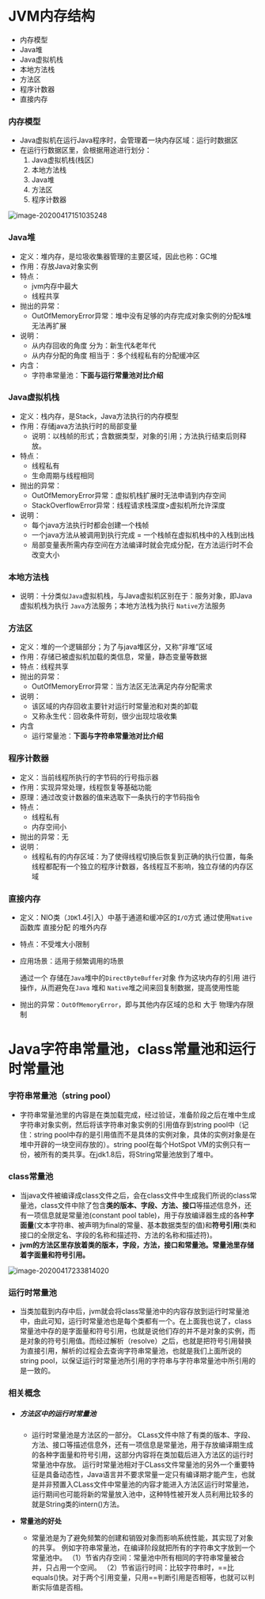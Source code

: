# JVM内存结构

* 内存模型
* Java堆
* Java虚拟机栈
* 本地方法栈
* 方法区
* 程序计数器
* 直接内存



### 内存模型

* Java虚拟机在运行Java程序时，会管理着一块内存区域：运行时数据区
* 在运行行数据区里，会根据用途进行划分：
  1. Java虚拟机栈(栈区)
  2. 本地方法栈
  3. Java堆
  4. 方法区
  5. 程序计数器

![image-20200417151035248](E:\GitHub\picBed\img\image-20200417151035248.png)





### Java堆

* 定义：堆内存，是垃圾收集器管理的主要区域，因此也称：GC堆
* 作用：存放Java对象实例
* 特点：
  * jvm内存中最大
  * 线程共享
* 抛出的异常：
  * OutOfMemoryError异常：堆中没有足够的内存完成对象实例的分配&堆无法再扩展
* 说明：
  * 从内存回收的角度  分为：新生代&老年代
  * 从内存分配的角度   相当于：多个线程私有的分配缓冲区
* 内含：
  * 字符串常量池：**下面与运行常量池对比介绍**



### Java虚拟机栈

* 定义：栈内存，是Stack，Java方法执行的内存模型
* 作用：存储java方法执行时的局部变量
  * 说明：以栈帧的形式；含数据类型，对象的引用；方法执行结束后则释放。
* 特点：
  * 线程私有
  * 生命周期与线程相同
* 抛出的异常：
  * OutOfMemoryError异常：虚拟机栈扩展时无法申请到内存空间
  * StackOverflowError异常：线程请求栈深度>虚拟机所允许深度
* 说明：
  * 每个java方法执行时都会创建一个栈帧
  * 一个java方法从被调用到执行完成 = 一个栈帧在虚拟机栈中的入栈到出栈
  * 局部变量表所需内存空间在方法编译时就会完成分配，在方法运行时不会改变大小



### 本地方法栈

* 说明：十分类似`Java`虚拟机栈，与Java虚拟机区别在于：服务对象，即Java虚拟机栈为执行  `Java`方法服务；本地方法栈为执行  `Native`方法服务



### 方法区

* 定义：堆的一个逻辑部分；为了与java堆区分，又称“非堆”区域
* 作用：存储已被虚拟机加载的类信息，常量，静态变量等数据
* 特点：线程共享
* 抛出的异常：
  * OutOfMemoryError异常：当方法区无法满足内存分配需求
* 说明：
  * 该区域的内存回收主要针对运行时常量池和对类的卸载
  * 又称永生代：回收条件苛刻，很少出现垃圾收集
* 内含
  * 运行常量池：**下面与字符串常量池对比介绍**

### 程序计数器

* 定义：当前线程所执行的字节码的行号指示器
* 作用：实现异常处理，线程恢复等基础功能
* 原理：通过改变计数器的值来选取下一条执行的字节码指令
* 特点：
  * 线程私有
  * 内存空间小
* 抛出的异常：无
* 说明：
  * 线程私有的内存区域：为了使得线程切换后恢复到正确的执行位置，每条线程都配有一个独立的程序计数器，各线程互不影响，独立存储的内存区域

### 直接内存

* 定义：NIO类（`JDK`1.4引入）中基于通道和缓冲区的`I/O`方式 通过使用`Native`函数库 直接分配 的堆外内存

* 特点：不受堆大小限制

* 应用场景：适用于频繁调用的场景

  通过一个 存储在`Java`堆中的`DirectByteBuffer`对象 作为这块内存的引用 进行操作，从而避免在`Java` 堆和 `Native`堆之间来回复制数据，提高使用性能

* 抛出的异常：`OutOfMemoryError`，即与其他内存区域的总和 大于 物理内存限制

# Java字符串常量池，class常量池和运行时常量池

### 字符串常量池（string pool）

* 字符串常量池里的内容是在类加载完成，经过验证，准备阶段之后在堆中生成字符串对象实例，然后将该字符串对象实例的引用值存到string pool中（记住：string pool中存的是引用值而不是具体的实例对象，具体的实例对象是在堆中开辟的一块空间存放的）。string pool在每个HotSpot VM的实例只有一份，被所有的类共享。在jdk1.8后，将String常量池放到了堆中。

### class常量池

* 当java文件被编译成class文件之后，会在class文件中生成我们所说的class常量池，class文件中除了包含**类的版本、字段、方法、接口**等描述信息外，还有一项信息就是常量池(constant pool table)，用于存放编译器生成的各种**字面量**(文本字符串、被声明为final的常量、基本数据类型的值)和**符号引用**(类和接口的全限定名、字段的名称和描述符、方法的名称和描述符)。
* **jvm的方法区里存放着类的版本，字段，方法，接口和常量池。常量池里存储着字面量和符号引用。**

![image-20200417233814020](E:\GitHub\picBed\img\image-20200417233814020.png)

### 运行时常量池

* 当类加载到内存中后，jvm就会将class常量池中的内容存放到运行时常量池中，由此可知，运行时常量池也是每个类都有一个。在上面我也说了，class常量池中存的是字面量和符号引用，也就是说他们存的并不是对象的实例，而是对象的符号引用值。而经过解析（resolve）之后，也就是把符号引用替换为直接引用，解析的过程会去查询字符串常量池，也就是我们上面所说的string pool，以保证运行时常量池所引用的字符串与字符串常量池中所引用的是一致的。

### 相关概念

* ##### 方法区中的运行时常量池

  * 运行时常量池是方法区的一部分。
     CLass文件中除了有类的版本、字段、方法、接口等描述信息外，还有一项信息是常量池，用于存放编译期生成的各种字面量和符号引用，这部分内容将在类加载后进入方法区的运行时常量池中存放。
     运行时常量池相对于CLass文件常量池的另外一个重要特征是具备动态性，Java语言并不要求常量一定只有编译期才能产生，也就是并非预置入CLass文件中常量池的内容才能进入方法区运行时常量池，运行期间也可能将新的常量放入池中，这种特性被开发人员利用比较多的就是String类的intern()方法。

* **常量池的好处**

  * 常量池是为了避免频繁的创建和销毁对象而影响系统性能，其实现了对象的共享。
     例如字符串常量池，在编译阶段就把所有的字符串文字放到一个常量池中。
     （1）节省内存空间：常量池中所有相同的字符串常量被合并，只占用一个空间。
     （2）节省运行时间：比较字符串时，==比equals()快。对于两个引用变量，只用==判断引用是否相等，也就可以判断实际值是否相。

    

  